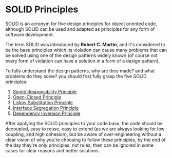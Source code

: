 # SOLID Principles

SOLID is an acronym for five design principles for object oriented code, although SOLID can be used and adapted as principles for any form of software development.

The term SOLID was introduced by **Robert C. Martin**, and it's considered to be the base principles which its violation can cause many problems that can be solved using one of the design patterns widely known \(of course not every form of violation can have a solution in a form of a design pattern\).

To fully understand the design patterns, why are they made? and what problems do they solve? you should first fully grasp the five SOLID principles:

1. [Single Responsibility Principle](single-responsibility.md)
2. [Open-Closed Principle](open-closed.md)
3. [Liskov Substitution Principle](liskov-substitution.md)
4. [Interface Segregation Principle](interface-segregation.md)
5. [Dependency Inversion Principle](dependency-inversion.md)

After applying the SOLID principles to your code base, the code should be decoupled, easy to reuse, easy to extend \(as we are always looking for low coupling, and high cohesion\), but be aware of over-engineering without a clear vision of why you're choosing to follow these principles, by the end of the day they're only principles, not rules, then can be ignored in some cases for clear reasons and better solutions.


